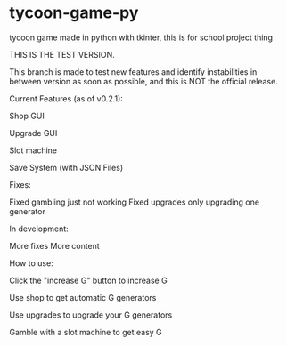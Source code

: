 # tycoon-game-py
tycoon game made in python with tkinter, this is for school project thing


THIS IS THE TEST VERSION.

This branch is made to test new features and identify instabilities in between version as soon as possible, and this is NOT the official release.



Current Features (as of v0.2.1):

Shop GUI

Upgrade GUI

Slot machine

Save System (with JSON Files)


Fixes:

Fixed gambling just not working
Fixed upgrades only upgrading one generator


In development:

More fixes
More content

How to use:


Click the "increase G" button to increase G

Use shop to get automatic G generators

Use upgrades to upgrade your G generators

Gamble with a slot machine to get easy G
